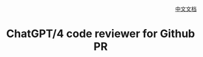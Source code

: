 <div align="right">

[中文文档](README-zh.md)

</div>

# <p align="center">ChatGPT/4 code reviewer for Github PR</p>

<p a